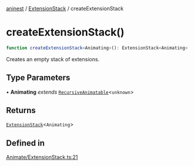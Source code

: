 [aninest](../../index.md) / [ExtensionStack](../index.md) / createExtensionStack

# createExtensionStack()

```ts
function createExtensionStack<Animating>(): ExtensionStack<Animating>
```

Creates an empty stack of extensions.

## Type Parameters

• **Animating** *extends* [`RecursiveAnimatable`](../../AnimatableTypes/type-aliases/RecursiveAnimatable.md)\<`unknown`\>

## Returns

[`ExtensionStack`](../type-aliases/ExtensionStack.md)\<`Animating`\>

## Defined in

[Animate/ExtensionStack.ts:21](https://github.com/zphrs/aninest/blob/93165c72e5bf58f07554172fb8f04e60bd3cd7ed/core/src/Animate/ExtensionStack.ts#L21)
